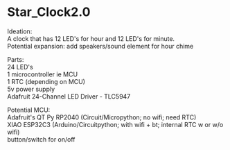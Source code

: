 # Star_Clock2.0

Ideation: <br>
A clock that has 12 LED's for hour and 12 LED's for minute. <br>
Potential expansion: add speakers/sound element for hour chime

Parts: <br>
24 LED's <br>
1 microcontroller ie MCU <br>
1 RTC (depending on MCU) <br>
5v power supply <br>
Adafruit 24-Channel LED Driver - TLC5947 <br>

Potential MCU: <br>
Adafruit's QT Py RP2040 (Circuit/Micropython; no wifi; need RTC) <br>
XIAO ESP32C3 (Arduino/Circuitpython; with wifi + bt; internal RTC w or w/o wifi) <br>
button/switch for on/off
